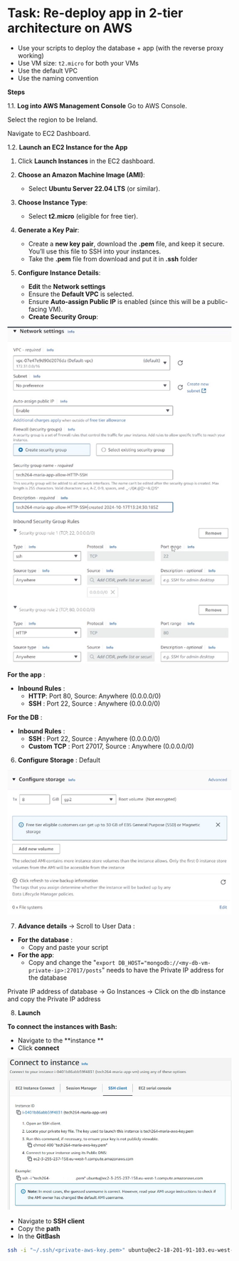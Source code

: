 # Task: Re-deploy app in 2-tier architecture on AWS

- Use your scripts to deploy the database + app (with the reverse proxy working)
- Use VM size: `t2.micro` for both your VMs
- Use the default VPC
- Use the naming convention



**Steps**

1.1. **Log into AWS Management Console**
Go to AWS Console.

Select the region to be Ireland.

Navigate to EC2 Dashboard.

1.2. **Launch an EC2 Instance for the App**
1. Click **Launch Instances** in the EC2 dashboard.
2. **Choose an Amazon Machine Image (AMI)**:
   - Select **Ubuntu Server 22.04 LTS** (or similar).
3. **Choose Instance Type**:
    - Select **t2.micro** (eligible for free tier).

4. **Generate a Key Pair**:
    - Create a **new key pair**, download the **.pem** file, and keep it secure. You’ll use this file to SSH into your instances.
    - Take the **.pem** file from download and put it in **.ssh** folder


5. **Configure Instance Details**:
    - **Edit** the **Network settings**
    - Ensure the **Default VPC** is selected.
    - Ensure **Auto-assign Public IP** is enabled (since this will be a public-facing VM).
    - **Create Security Group**:
  
 ![nsg-app](nsg-aws.jpg)   

**For the app** :
- **Inbound Rules** :
    - **HTTP**: Port 80, Source: Anywhere (0.0.0.0/0)
    - **SSH** : Port 22, Source : Anywhere (0.0.0.0/0)

**For the DB** :
- **Inbound Rules** :
    - **SSH** : Port 22, Source : Anywhere (0.0.0.0/0)
    - **Custom TCP** : Port 27017, Source : Anywhere (0.0.0.0/0)



6. **Configure Storage** : Default
   
![config-storage](config-storage.jpg)

7. **Advance details** -> Scroll to User Data :
- **For the database** :
  - Copy and paste your script
- **For the app**:
  - Copy and change the "`export DB_HOST="mongodb://<my-db-vm-private-ip>:27017/posts`" needs to have the Private IP address for the database

Private IP address of database -> Go Instances -> Click on the db instance and copy the Private IP address

8. **Launch**

**To connect the instances with Bash:**

- Navigate to the **instance **
- Click **connect**
  
![connect-instance](connect-instance.jpg)

- Navigate to **SSH client**
- Copy the **path**
- In the **GitBash**
```bash
ssh -i "~/.ssh/<private-aws-key.pem>" ubuntu@ec2-18-201-91-103.eu-west-1.compute.amazonaws.com
```